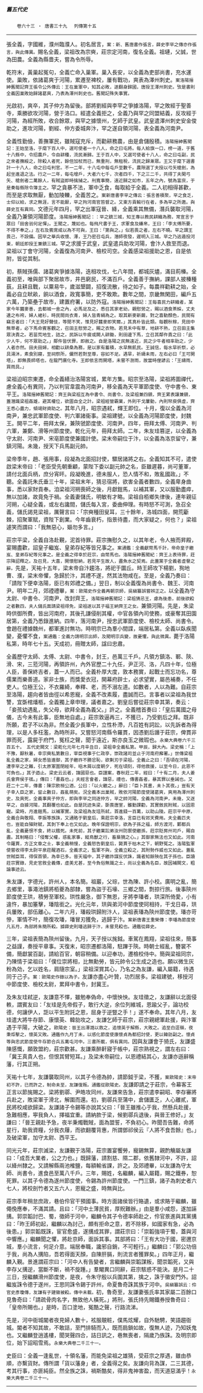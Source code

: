 

##### 舊五代史
　　`卷六十三 ‧ 唐書三十九`
　`列傳第十五`

* * *

張全義，字國維，濮州臨濮人。初名居言，`案：新、舊唐書作張言，薛史李罕之傳亦作張言，與此傳異。`賜名全義，梁祖改為宗奭，莊宗定河南，復名全義。祖璉，父誠，世為田農。全義為縣嗇夫，嘗為令所辱。

乾符末，黃巢起冤句，全義亡命入巢軍。巢入長安，以全義為吏部尚書，充水運使。巢敗，依諸葛爽于河陽，累遷至裨校，屢有戰功，爽表為澤州刺史。`案洛陽搢紳舊聞記齊王張令公外傳云：王在巢軍中，知其必敗，遂翻身歸國，唐授王澤州刺史。攷是書則全義因巢敗始歸諸葛爽，乃表為澤州刺史也。舊聞記殊失事實。`

光啟初，爽卒，其子仲方為留後。部將劉經與李罕之爭據洛陽，罕之敗經于聖善寺，乘勝欲攻河陽，營于洛口。經遣全義拒之，全義乃與罕之同盟結義，反攻經于河陽，為經所敗，收合餘眾，與罕之據懷州，乞師于武皇。武皇遣澤州刺史安金俊助之，進攻河陽，劉經、仲方委城奔汴，罕之遂自領河陽，表全義為河南尹。

全義性勤儉，善撫軍民，雖賊寇充斥，而勸耕務農，由是倉儲殷積。`洛陽搢紳舊聞記：王始至洛，于麾下百人中，選可使者一十八人，命之曰屯將。每人給旗一口，榜一道，于舊十八縣中，令招農戶，令自耕種，流民漸歸。王于百人中，又選可使者十八人，命之曰屯副，民之來者撫綏之，除殺人者死，餘但加杖而已，無重刑，無租稅，流民之歸漸眾。王又于麾下選書計一十八人，命之曰屯判官。不一二年，十八屯中每屯戶至數千。農隙選丁夫授以弓矢槍劍，為起坐進退之法。行之一二年，每屯增戶，大者六七千，次者四千，下之三二千，共得丁夫閑弓矢、槍劍者二萬餘人，有賊盜即時擒捕之。刑寬事簡，遠近歸之如市，五年之內，號為富庶，于是奏每縣除令簿主之。`罕之貪暴不法，軍中乏食，每取給于全義。二人初相得甚歡，而至是求取無厭，動加陵轢，全義苦之。`案新唐書李罕之傳云：張言善積聚，罕之食乏，士仰以給，求之無涯，言不能厭，罕之拘河南官笞督之。又東方貢輸行在者，多為罕之所邀。與薛史互有異同。`文德元年四月，罕之出軍寇晉、絳，全義乘其無備，潛兵襲取河陽，全義乃兼領河陽節度。`洛陽搢紳舊聞記：：罕之鎮三城，知王專以教民耕織為務，常宣言于眾曰「田舍翁何足憚」。王聞之，蔑如也。每飛尺書于王，求軍食及縑帛，王曰：「李太傅所要，不得不奉之。」左右及賓席咸以為不可與，王曰：「第與之。」似若畏之者，左右不曉。罕之謂王畏己，不設備。因罕之舉兵收懷、澤，王乃密召屯兵，潛師夜發，遲明入三城。罕之乃逃遁投河東，朝廷即授王兼鎮三城。`罕之求援于武皇，武皇遣兵助攻河陽，會汴人救至而退。梁祖以丁會守河陽，全義復為河南尹、檢校司空。全義感梁祖援助之恩，自是依附，皆從其制。

初，蔡賊孫儒、諸葛爽爭據洛陽，迭相攻伐，七八年間，都城灰燼，滿目荊榛。全義初至，唯與部下聚居故市，井邑窮民，不滿百戶。全義善于撫納，課部人披榛種蓺，且耕且戰，以粟易牛，歲滋墾闢，招復流散，待之如子。每農祥勸耕之始，全義必自立畎畝，餉以酒食，政寬事簡，吏不敢欺。數年之間，京畿無閑田，編戶五六萬，乃築壘于故市，建置府署，以防外寇。`洛陽搢紳舊聞記：王每喜民力耕織者，某家今年蠶麥善，去都城一舍之內，必馬足及之，悉召其家老幼，親慰勞之，賜以酒食茶綵，丈夫遺之布袴，婦人裙衫，時民間尚衣青，婦人皆青絹為之。取其新麥新繭，對之喜動顏色，民間有竊言者曰：「大王見好聲伎，等閒不笑，惟見好蠶麥即笑爾。」其真朴皆此類。每觀秋稼，見田中無草者，必下馬命賓客觀之，召田主慰勞之，賜之衣物。若見禾中有草，地耕不熟，立召田主集眾決責之。若苗荒地生，詰之，民訴以牛疲或闕人耕鋤，則田邊下馬，立召其鄰仵責之曰：「此少人牛，何不眾助之。」鄰仵皆伏罪，即赦之。自是洛陽之民無遠近，民之少牛者相率助之，少人者亦然。田夫田婦，相勸以耕桑為務，是以家有蓄積，水旱無飢民。王誠信，每水旱祈祭，必具湯沐，素食別寢，至祠祭所，儼然若對至尊，容如不足。遇旱，祈禱未雨，左右必曰「王可開塔」，即無畏師塔也，在龍門廣化寺。王即依言而開塔，未嘗不澍雨，故當時俚諺云：「王禱雨，買雨具。」`

梁祖迫昭宗東遷，命全義繕治洛陽宮城，累年方集。昭宗至洛陽，梁祖將圖禪代，慮全義心有異同，乃以判官韋震為河南尹，移全義為天平軍節度使、守中書令、東平王。`洛陽搢紳舊聞記：齊王與梁祖互為中書令、尚書令，及梁祖兼四鎮，齊王累表讓兼鎮，蓋潛識梁祖姦雄，避其權位，欲圖自全之計。梁祖經營霸業，外則干戈屢動，內則帑庾俱虛，齊王悉心盡力，傾竭財資助之。`其年八月，昭宗遇弒，輝王即位。十月，復以全義為河南尹，兼忠武軍節度使、判六軍諸衞事。梁祖建號，以全義為河陽節度使，封魏王。開平二年，冊拜太保，兼陝虢節度使、河南尹。四年，冊拜太傅、河南尹、判六軍，兼鄭、滑等州節度使。乾化元年，冊拜太師。二年，朱友珪篡逆，以全義為守太尉、河南尹、宋亳節度使兼國計使。梁末帝嗣位于汴，以全義為洛京留守，兼鎮河陽。未幾，授天下兵馬副元帥。

梁帝季年，趙、張用事，段凝為北面招討使，驟居諸將之右。全義知其不可，遣使啟梁末帝曰：「老臣受先朝重顧，蒙陛下委以副元帥之名，臣雖遲暮，尚可董軍，請付北面兵柄，庶分宵旰。段凝晚進，德未服人，恐人情不和，敗亂國政。」不聽。全義託朱氏垂三十年，梁祖末年，猜忌宿將，欲害全義者數四，全義卑身曲事，悉以家財貢奉。洎梁祖河朔喪師之後，月獻鎧馬，以補其軍，又以服勤盡瘁，無以加諸，故竟免于禍。全義妻儲氏，明敏有才略。梁祖自栢鄉失律後，連年親征河朔，心疑全義，或左右讒間，儲氏每入宮，委曲伸理。有時怒不可測，急召全義，儲氏謁見梁祖，厲聲言曰：「宗奭種田叟耳，三十餘年，洛城四面，開荒斸棘，招聚軍賦，資陛下創業。今年齒衰朽，指景待盡，而大家疑之，何也？」梁祖遽笑而謂曰：「我無惡心，嫗勿多言。」

莊宗平梁，全義自洛赴覲，泥首待罪。莊宗撫慰久之，以其年老，令人掖而昇殿，宴賜盡歡，詔皇子繼岌、皇弟存紀等皆兄事之。`案通鑑：全義獻幣馬千計，帝命皇子繼岌、皇弟存紀等兄事之。是全義之得幸於莊宗，由幣馬也。洛陽搢紳舊聞紀：齊王上表待罪，莊宗降詔釋之。及召見，大喜，開懷慰納，若見平生故人，盡魚水之契焉。此蓋黨于全義者虛譽之辭。`先是，天祐十五年，梁末帝自汴趨洛，將祀于圜丘。時王師攻下楊劉，狥地曹、濮，梁末帝懼，急歸於汴，其禮不遂，然其法物咸在。至是，全義乃奏曰：「請陛下便幸洛陽，臣已有郊禮之備。」翌日，制以全義復為尚書令、魏王、河南尹。明年二月，郊禋禮畢，`案：歐陽史作全義再朝京師，吳縝纂誤嘗辨正之。`以全義為守太尉、中書令、河南尹，改封齊王，`洛陽搢紳舊聞記：梁祖猜忌王，慮為後患，前後欲殺之者數四，夫人儲氏面請梁祖得免，梁祖遂以其子福王納齊王之女。`兼領河陽。先是，朱梁時供御所費，皆出河南府，其後孔謙侵削其權，中官各領內司使務，或豪奪其田園居第，全義乃悉錄進納。四年，落河南尹，授忠武軍節度使、檢校太師、尚書令。會趙在禮據魏州，都軍進討無功。時明宗已為羣小間諜，端居私第。全義以臥疾聞變，憂懼不食，`案通鑑：全義力請明宗出師，及聞明宗兵變，故憂懼。與此微異。`薨于洛陽私第，時年七十五。天成初，冊贈太師，諡曰忠肅。

全義歷守太師、太傅、太尉、中書令，封王，邑萬三千戶。凡領方鎮洛、鄆、陝、滑、宋，三蒞河陽，再領許州，內外官歷二十九任，尹正河、洛，凡四十年，位極人臣，善保終吉者，蓋一人而已。全義朴厚大度，敦本務實，起戰士而忘功名，尊儒業而樂善道。家非士族，而獎愛衣冠，開幕府辟士，必求望實，屬邑補奏，不任吏人。位極王公，不衣羅綺，奉釋、老，而不溺左道。如數者，人以為難。自莊宗至洛陽，趨向者皆由徑以希恩寵，全義不改素履，盡誠而已。言事者以梁祖為我世讐，宜斲棺燔柩，全義獨上章申理，議者嘉之。劉皇后嘗從莊宗幸其第，奏云：「妾孩幼遇亂，失父母，欲拜全義為義父。」許之。全義稽首奏曰：「皇后萬國之母儀，古今未有此事，臣無地自處。」莊宗敦逼再三，不獲已，乃受劉后之拜。既非所願，君子不以為非。然全義少長軍中，立性朴滯，凡百姓有詞訟，以先訴者為得理，以是人多枉濫，為時所非。又嘗怒河南縣令羅貫，因憑劉后譖于莊宗，俾貫非罪而死，露屍于府門，冤枉之聲，聞于遠近，斯亦良玉之微瑕也。`永樂大典卷六千三百五十。　五代史闕文：梁乾化元年七月辛丑日，梁祖幸全義私第。甲辰，歸大內。梁史稱：「上不豫，厭秋暑，幸宗奭私第數日，宰臣視事于仁政亭，崇政諸司並止于河南府廨署。」世傳梁祖亂全義之家，婦女悉皆進御，其子繼祚不勝忿恥，欲剚刃于梁祖。全義止之曰：「吾頃在河陽，遭李罕之之難，引太原軍圍閉經年，啗木屑以度朝夕，死在頃刻，得他救援，以至今日，此恩不可負也。」其子迺止。梁史云云者，諱國惡也。臣謹案，春秋莊二年，經曰：「十有二月，夫人姜氏會齊侯于禚。」傳曰：「書姦也。」夫經言會者，諱惡，禮也，傳書姦者，暴其罪以垂誡也。又莊二十二年，傳書：陳宗飲桓公酒，公曰：「以火繼之。」辭曰：「臣卜其晝，未卜其夜。」豈有天子幸人臣之家，留止數日，姦亂萌矣。況全義本出巢賊，敗依河陽節度使諸葛爽，爽用為澤州刺史，及爽死，全義事爽子仲方，即與李罕之同逐仲方，罕之帥河陽，全義為河南尹，未幾，又逐罕之，自據河陽，其翻覆也如此。自是託迹朱梁，斲喪唐室，雖勤課勸，其實斂民附賊，以固恩寵。梁時，月進鎧馬，以補軍實。及梁祖為友珪所弒，首進錢一百萬，以助山陵。莊宗平中原，全義合與敬翔、李振等族誅，又通賂于劉皇后，乘莊宗幸洛，言臣已有郊天費用。夫全義匹夫也，豈能自殖財賦，其剝下奉上也又如此。晚年保證明宗，欲為子孫之福，師方渡河，鄴都兵亂，全義憂恨不食，終以餓死。未死前，其子繼業訟弟汝州防禦使繼孫，莊宗貶房州司戶，賜自盡。其制略曰：「侵奪父權，惑亂家事，縱鳥獸之行，畜梟獍之心。」其御家無法也又如此。河南令羅貫，方正文章之士，事全義稍慢，全義怒告劉皇后，斃貫于枯木之下，朝野冤之。洛陽監軍使嘗收得李太尉平泉莊醒酒石，全義求之，監軍不與，全義立殺之，其附勢作威也又如此。蓋亂世賊臣耳，得保首領，為幸已多。晉天福中，其子繼祚謀反伏誅，識者知餘殃在其子孫也。臣讀莊宗實錄，見史官敘全義傳，虛美尤甚，至今負俗無識之士，尚以全義為名臣，故因補闕文，粗論事迹云。`

朱友謙，字德光，許州人，本名簡。祖巖，父琮，世為陳、許小校。廣明之亂，簡去鄉里，事澠池鎮將栢夔為部隸，嘗為盜于石壕、三鄉之間，剽掠行旅。後事陝州節度使王珙，積勞至軍校。珙性嚴急，御下無恩，牙將李璠者，珙深所倚愛，小有違忤，暴加箠擊，璠陰銜之。光化元年，珙與弟河中節度使珂相持，干戈日尋，珙兵屢敗，部伍離心。二年六月，璠殺珙歸附汴人，梁祖表璠為陝州節度使。璠亦苛慘，軍情不叶，簡復攻璠，璠冒刃獲免，逃歸于汴。`案新唐書王重榮傳：李璠為節度使凡五月，為部將朱簡所殺。據薛史則璠逃歸于汴，未嘗見殺也。通鑑從薛史。`

三年，梁祖表簡為陝州留後。九月，天子授以旄鉞。車駕在鳳翔，梁祖往來，簡事之益謹，奏授平章事。天復末，昭宗遷都洛陽，駐蹕于陝。時朝士經亂，簪裳不備，簡獻裳百副，請給百官，朝容稍備。以迎奉功，遷檢校侍中。簡與梁祖同宗，乃陳情于梁祖曰：「僕位崇將相，比無勳勞，皆元帥令公生成之造也。願以微生灰粉為効，乞以姓名，肩隨宗室。」梁祖深賞其心，乃名之為友謙，編入屬籍，待遇同于己子。`案：歐陽史作錄以為子。`友謙亦盡心叶贊，功烈居多。梁祖建號，移授河中節度使、檢校太尉，累拜中書令，封冀王。

及朱友珪弒逆，友謙意不懌，雖勉奉偽命，中懷怏怏。友珪徵之，友謙辭以北面侵軼，謂賓友曰：「友珪是先帝假子，敢行大逆，余位列維城，恩踰父子，論功校德，何讓伊人，詎以平生附託之恩，屈身于逆豎之手！」遂不奉命。其年八月，友珪遣大將牛存節、康懷英、韓勍攻之，友謙乞師于莊宗，莊宗親總軍赴援，與汴軍遇于平陽，大破之，`歐陽史：晉王出澤潞以救之，追懷英于解縣，大敗之。追至白逕嶺，夜秉炬擊之，懷英又敗。通鑑作九月丁未，以感化節度使康懷貞為都招討使，更以韓勍副之。懷貞等與忠武節度使牛存節合兵五萬屯河中。三書所載，俱有異同。`因與友謙會于猗氏，友謙盛陳感慨，願敦盟約，莊宗歡甚。友謙乘醉鼾寢于帳中，莊宗熟視之，謂左右曰：「冀王真貴人也，但恨其臂短耳。」及梁末帝嗣位，以恩禮結其心，友謙亦遜辭稱藩，行其正朔。

天祐十七年，友謙襲取同州，以其子令德為帥，請節鉞于梁，不獲，`案歐陽史：末帝初不許，已而許之，制命未至，友謙復叛。通鑑從歐陽史。`友謙即請之于莊宗，令幕客王正言以節旄賜之。梁將劉鄩、尹皓攻同州，友謙來告急，莊宗遣李嗣昭、李存審將兵赴之，敗梁軍于滑北，解圍而還。初，劉鄩兵至蒲中，倉儲匱乏，人心離貳，軍民將校咸欲歸梁。友謙諸子令錫等亦說其父曰：「晉王雖推心于我，然懸兵赴援，急難相應，寕我負人，擇福宜重。請納款于梁，候劉鄩兵退後，與晉王修好。」友謙曰：「晉王親赴予急，夜半秉燭戰賊，面為盟誓，不負初心。昨聞吾告難，命將星行，助我資糧，分我衣屨，而欲翻覆背惠，所謂鄧祁侯云『人將不食吾餘』也。」及破梁軍，加守太尉、西平王。

同光元年，莊宗滅梁，友謙覲于洛陽，莊宗置宴饗勞，寵錫無算，親酌觴屬友謙曰：「成吾大業者，公之力也。」既歸藩，請割慈、隰二郡，依舊隸河中，不許，詔以絳州隸之。又請解縣兩池榷鹽，每額輸省課，許之。及郊禮畢，以友謙為守太師、尚書令，進食邑至萬八千戶。三年，賜姓，名繼麟，編入屬籍，賜之鐵券，恕死罪。以其子令德為遂州節度使，令錫為許州節度使。一門三鎮，諸子為刺史者六七人，將校剖竹者又五六人，恩寵之盛，時無與比。

莊宗季年稍怠庶政，巷伯伶官干預國事。時方面諸侯皆行賂遺，或求賂于繼麟，雖僶俛應奉，不滿其請。且曰：「河中土薄民貧，厚貺難辦。」由是羣小咸怨，遂加誣搆。郭崇韜討巴、蜀，徵師于河中，繼麟令其子令德率師赴之，伶官景進與其黨搆曰：「昨王師初起，繼麟以為討己，頗有拒命之意，若不除移，如國家有急，必為後患。」郭崇韜既誅，宦官愈盛，遂搆成其罪，謂莊宗曰：「崇韜強項于蜀，蓋與河中響應。」繼麟聞之懼，將赴京師，面訴其事。其部將曰：「王有大功于國，密邇京城，羣小流言，何足介意。端居奉職，讒邪自銷，不可輕行。」繼麟曰：「郭公功倍于我，尚為人搆陷，吾若得面天顏，自陳肝膈，則流言者獲罪矣。」四年正月，繼麟入覲。景進謂莊宗曰：「河中人有告變者，言繼麟與崇韜謀叛，聞崇韜死，又與李存乂搆逆，當斷不斷，禍不旋踵。」羣閹異口同辭，莊宗駭惑不能決。是月二十三日，授繼麟滑州節度使，是夜，令朱守殷以兵圍其第，擒之，誅于徽安門外。詔繼岌誅令德于遂州，王思同誅令錫于許州，命夏魯奇誅其族于河中。`吳縝纂誤云：伶官史彥瓊傳，友謙有子建徽被殺。傳中未載。`初，魯奇至，友謙妻張氏率其家屬二百餘口見魯奇曰：「請疏骨肉名字，無致他人橫死。」將刑，張氏持先賜鐵券授魯奇曰：「皇帝所賜也。」是時，百口塗地，冤酷之聲，行路流涕。

先是，河中衙城閽者夜見婦人數十，袨服靚粧，僕馬炫耀，自外馳騁，笑語趨衙城。閽者不知其故，不敢詰，至門排騎而入，既而扃鎖如故，復無人迹，乃知妖鬼也。又繼麟登逍遙樓，聞哭聲四合，詰日訊之，巷無喪者，隔歲乃族誅。及明宗即位，始下詔昭雪焉。`永樂大典卷二千三十一。`

史臣曰：全義一逢亂世，十領名藩，而能免梁祖之雄猜，受莊宗之厚遇，雖由恭順，亦繫貨財。傳所謂「貨以藩身」者，全義得之矣。友謙向背為謀，二三其德，考其行事，亦匪純臣。然全族之誅，禍斯酷矣，得非鬼神害盈，而天道惡滿乎！`永樂大典卷二千三十一。`

* * *

